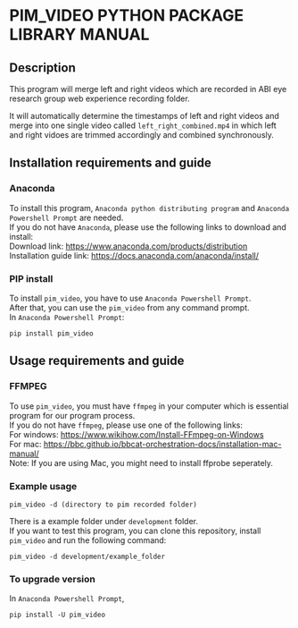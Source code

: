 # PIM_VIDEO PYTHON PACKAGE LIBRARY MANUAL
## Description
This program will merge left and right videos which are recorded in ABI eye research group web experience recording folder. 

It will automatically determine the timestamps of left and right videos and merge into one single video called `left_right_combined.mp4` in which left and right vidoes are trimmed accordingly and combined synchronously.
## Installation requirements and guide
### Anaconda
To install this program, `Anaconda python distributing program` and `Anaconda Powershell Prompt` are needed.  
If you do not have `Anaconda`, please use the following links to download and install:  
Download link: https://www.anaconda.com/products/distribution  
Installation guide link: https://docs.anaconda.com/anaconda/install/  
### PIP install
To install `pim_video`, you have to use `Anaconda Powershell Prompt`.  
After that, you can use the `pim_video` from any command prompt.  
In `Anaconda Powershell Prompt`:
```
pip install pim_video
```  
## Usage requirements and guide
### FFMPEG
To use `pim_video`, you must have `ffmpeg` in your computer which is essential program for our program process.  
If you do not have `ffmpeg`, please use one of the following links:  
For windows: https://www.wikihow.com/Install-FFmpeg-on-Windows  
For mac: https://bbc.github.io/bbcat-orchestration-docs/installation-mac-manual/  
Note: If you are using Mac, you might need to install ffprobe seperately.
### Example usage
```
pim_video -d (directory to pim recorded folder)
```
There is a example folder under `development` folder.  
If you want to test this program, you can clone this repository, install `pim_video` and run the following command:
```
pim_video -d development/example_folder
```
### To upgrade version  
In `Anaconda Powershell Prompt`,
```
pip install -U pim_video
```
